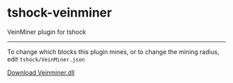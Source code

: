 # tshock-veinminer
 VeinMiner plugin for tshock

***
To change which blocks this plugin mines, or to change the mining radius, edit `tshock/VeinMiner.json`

[Download Veinminer.dll](https://github.com/onusai/tshock-veinminer/raw/main/bin/Debug/net6.0/VeinMiner.dll)
